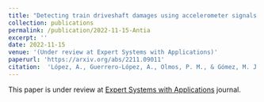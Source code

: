 ```yaml
---
title: "Detecting train driveshaft damages using accelerometer signals and Differential Convolutional Neural Networks"
collection: publications
permalink: /publication/2022-11-15-Antia
excerpt: ''
date: 2022-11-15
venue: '(Under review at Expert Systems with Applications)'
paperurl: 'https://arxiv.org/abs/2211.09011'
citation:  'López, A., Guerrero-López, A., Olmos, P. M., & Gómez, M. J. (2022). Detecting train driveshaft damages using accelerometer signals and Differential Convolutional Neural Networks. arXiv preprint arXiv:2211.09011'
---
```

This paper is under review at [Expert Systems with Applications](https://www.sciencedirect.com/journal/expert-systems-with-applications) journal.


